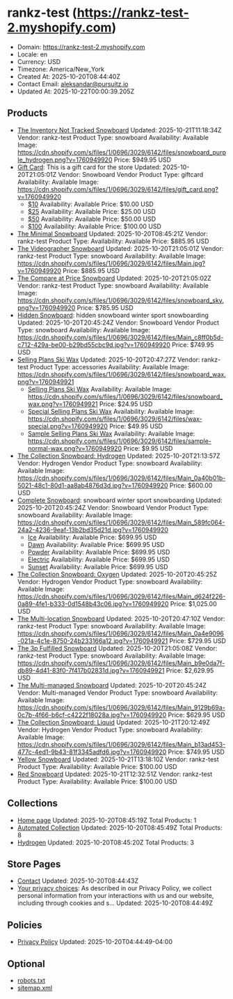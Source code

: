 # rankz-test (https://rankz-test-2.myshopify.com)

- Domain: https://rankz-test-2.myshopify.com
- Locale: en
- Currency: USD
- Timezone: America/New_York
- Created At: 2025-10-20T08:44:40Z
- Contact Email: aleksandar@pursuitz.io
- Updated At: 2025-10-22T00:00:39.205Z

## Products

- [The Inventory Not Tracked Snowboard](https://rankz-test-2.myshopify.com/products/the-inventory-not-tracked-snowboard)
  Updated: 2025-10-21T11:18:34Z
  Vendor: rankz-test
  Product Type: snowboard
  Availability: Available
  Image: https://cdn.shopify.com/s/files/1/0696/3029/6142/files/snowboard_purple_hydrogen.png?v=1760949920
  Price: $949.95 USD
- [Gift Card](https://rankz-test-2.myshopify.com/products/gift-card): This is a gift card for the store
  Updated: 2025-10-20T21:05:01Z
  Vendor: Snowboard Vendor
  Product Type: giftcard
  Availability: Available
  Image: https://cdn.shopify.com/s/files/1/0696/3029/6142/files/gift_card.png?v=1760949920
  - [$10](https://rankz-test-2.myshopify.com/products/gift-card?variant=43057184964686)
    Availability: Available
    Price: $10.00 USD
  - [$25](https://rankz-test-2.myshopify.com/products/gift-card?variant=43057184997454)
    Availability: Available
    Price: $25.00 USD
  - [$50](https://rankz-test-2.myshopify.com/products/gift-card?variant=43057185030222)
    Availability: Available
    Price: $50.00 USD
  - [$100](https://rankz-test-2.myshopify.com/products/gift-card?variant=43057185062990)
    Availability: Available
    Price: $100.00 USD
- [The Minimal Snowboard](https://rankz-test-2.myshopify.com/products/the-minimal-snowboard)
  Updated: 2025-10-20T08:45:21Z
  Vendor: rankz-test
  Product Type: 
  Availability: Available
  Price: $885.95 USD
- [The Videographer Snowboard](https://rankz-test-2.myshopify.com/products/the-videographer-snowboard)
  Updated: 2025-10-20T21:05:01Z
  Vendor: rankz-test
  Product Type: snowboard
  Availability: Available
  Image: https://cdn.shopify.com/s/files/1/0696/3029/6142/files/Main.jpg?v=1760949920
  Price: $885.95 USD
- [The Compare at Price Snowboard](https://rankz-test-2.myshopify.com/products/the-compare-at-price-snowboard)
  Updated: 2025-10-20T21:05:02Z
  Vendor: rankz-test
  Product Type: snowboard
  Availability: Available
  Image: https://cdn.shopify.com/s/files/1/0696/3029/6142/files/snowboard_sky.png?v=1760949920
  Price: $785.95 USD
- [Hidden Snowboard](https://rankz-test-2.myshopify.com/products/the-hidden-snowboard): hidden snowboard winter sport snowboarding
  Updated: 2025-10-20T20:45:24Z
  Vendor: Snowboard Vendor
  Product Type: snowboard
  Availability: Available
  Image: https://cdn.shopify.com/s/files/1/0696/3029/6142/files/Main_c8ff0b5d-c712-429a-be00-b29bd55cbc9d.jpg?v=1760949920
  Price: $749.95 USD
- [Selling Plans Ski Wax](https://rankz-test-2.myshopify.com/products/selling-plans-ski-wax)
  Updated: 2025-10-20T20:47:27Z
  Vendor: rankz-test
  Product Type: accessories
  Availability: Available
  Image: https://cdn.shopify.com/s/files/1/0696/3029/6142/files/snowboard_wax.png?v=1760949921
  - [Selling Plans Ski Wax](https://rankz-test-2.myshopify.com/products/selling-plans-ski-wax?variant=43057185292366)
    Availability: Available
    Image: https://cdn.shopify.com/s/files/1/0696/3029/6142/files/snowboard_wax.png?v=1760949921
    Price: $24.95 USD
  - [Special Selling Plans Ski Wax](https://rankz-test-2.myshopify.com/products/selling-plans-ski-wax?variant=43057185357902)
    Availability: Available
    Image: https://cdn.shopify.com/s/files/1/0696/3029/6142/files/wax-special.png?v=1760949920
    Price: $49.95 USD
  - [Sample Selling Plans Ski Wax](https://rankz-test-2.myshopify.com/products/selling-plans-ski-wax?variant=43057185390670)
    Availability: Available
    Image: https://cdn.shopify.com/s/files/1/0696/3029/6142/files/sample-normal-wax.png?v=1760949920
    Price: $9.95 USD
- [The Collection Snowboard: Hydrogen](https://rankz-test-2.myshopify.com/products/the-collection-snowboard-hydrogen)
  Updated: 2025-10-20T21:13:57Z
  Vendor: Hydrogen Vendor
  Product Type: snowboard
  Availability: Available
  Image: https://cdn.shopify.com/s/files/1/0696/3029/6142/files/Main_0a40b01b-5021-48c1-80d1-aa8ab4876d3d.jpg?v=1760949920
  Price: $600.00 USD
- [Complete Snowboard](https://rankz-test-2.myshopify.com/products/the-complete-snowboard): snowboard winter sport snowboarding
  Updated: 2025-10-20T20:45:24Z
  Vendor: Snowboard Vendor
  Product Type: snowboard
  Availability: Available
  Image: https://cdn.shopify.com/s/files/1/0696/3029/6142/files/Main_589fc064-24a2-4236-9eaf-13b2bd35d21d.jpg?v=1760949920
  - [Ice](https://rankz-test-2.myshopify.com/products/the-complete-snowboard?variant=43057185456206)
    Availability: Available
    Price: $699.95 USD
  - [Dawn](https://rankz-test-2.myshopify.com/products/the-complete-snowboard?variant=43057185488974)
    Availability: Available
    Price: $699.95 USD
  - [Powder](https://rankz-test-2.myshopify.com/products/the-complete-snowboard?variant=43057185521742)
    Availability: Available
    Price: $699.95 USD
  - [Electric](https://rankz-test-2.myshopify.com/products/the-complete-snowboard?variant=43057185554510)
    Availability: Available
    Price: $699.95 USD
  - [Sunset](https://rankz-test-2.myshopify.com/products/the-complete-snowboard?variant=43057185587278)
    Availability: Available
    Price: $699.95 USD
- [The Collection Snowboard: Oxygen](https://rankz-test-2.myshopify.com/products/the-collection-snowboard-oxygen)
  Updated: 2025-10-20T20:45:25Z
  Vendor: Hydrogen Vendor
  Product Type: snowboard
  Availability: Available
  Image: https://cdn.shopify.com/s/files/1/0696/3029/6142/files/Main_d624f226-0a89-4fe1-b333-0d1548b43c06.jpg?v=1760949920
  Price: $1,025.00 USD
- [The Multi-location Snowboard](https://rankz-test-2.myshopify.com/products/the-multi-location-snowboard)
  Updated: 2025-10-20T20:47:10Z
  Vendor: rankz-test
  Product Type: snowboard
  Availability: Available
  Image: https://cdn.shopify.com/s/files/1/0696/3029/6142/files/Main_0a4e9096-021a-4c1e-8750-24b233166a12.jpg?v=1760949921
  Price: $729.95 USD
- [The 3p Fulfilled Snowboard](https://rankz-test-2.myshopify.com/products/the-3p-fulfilled-snowboard)
  Updated: 2025-10-20T21:05:08Z
  Vendor: rankz-test
  Product Type: snowboard
  Availability: Available
  Image: https://cdn.shopify.com/s/files/1/0696/3029/6142/files/Main_b9e0da7f-db89-4d41-83f0-7f417b02831d.jpg?v=1760949921
  Price: $2,629.95 USD
- [The Multi-managed Snowboard](https://rankz-test-2.myshopify.com/products/the-multi-managed-snowboard)
  Updated: 2025-10-20T20:45:24Z
  Vendor: Multi-managed Vendor
  Product Type: snowboard
  Availability: Available
  Image: https://cdn.shopify.com/s/files/1/0696/3029/6142/files/Main_9129b69a-0c7b-4f66-b6cf-c4222f18028a.jpg?v=1760949920
  Price: $629.95 USD
- [The Collection Snowboard: Liquid](https://rankz-test-2.myshopify.com/products/the-collection-snowboard-liquid)
  Updated: 2025-10-21T20:12:49Z
  Vendor: Hydrogen Vendor
  Product Type: snowboard
  Availability: Available
  Image: https://cdn.shopify.com/s/files/1/0696/3029/6142/files/Main_b13ad453-477c-4ed1-9b43-81f3345adfd6.jpg?v=1760949920
  Price: $749.95 USD
- [Yellow Snowboard](https://rankz-test-2.myshopify.com/products/yellow-snowboard)
  Updated: 2025-10-21T13:18:10Z
  Vendor: rankz-test
  Product Type: 
  Availability: Available
  Price: $100.00 USD
- [Red Snowboard](https://rankz-test-2.myshopify.com/products/red-snowboard)
  Updated: 2025-10-21T12:32:51Z
  Vendor: rankz-test
  Product Type: 
  Availability: Available
  Price: $100.00 USD

## Collections

- [Home page](https://rankz-test-2.myshopify.com/collections/frontpage)
  Updated: 2025-10-20T08:45:19Z
  Total Products: 1
- [Automated Collection](https://rankz-test-2.myshopify.com/collections/automated-collection)
  Updated: 2025-10-20T08:45:49Z
  Total Products: 8
- [Hydrogen](https://rankz-test-2.myshopify.com/collections/hydrogen)
  Updated: 2025-10-20T08:45:20Z
  Total Products: 3

## Store Pages

- [Contact](https://rankz-test-2.myshopify.com/pages/contact)
  Updated: 2025-10-20T08:44:43Z
- [Your privacy choices](https://rankz-test-2.myshopify.com/pages/data-sharing-opt-out): As described in our Privacy Policy, we collect personal information from your interactions with us and our website, including through cookies and s...
  Updated: 2025-10-20T08:44:49Z

## Policies

- [Privacy Policy](https://rankz-test-2.myshopify.com/policies/privacy-policy)
  Updated: 2025-10-20T04:44:49-04:00

## Optional

- [robots.txt](https://rankz-test-2.myshopify.com/robots.txt)
- [sitemap.xml](https://rankz-test-2.myshopify.com/sitemap.xml)
